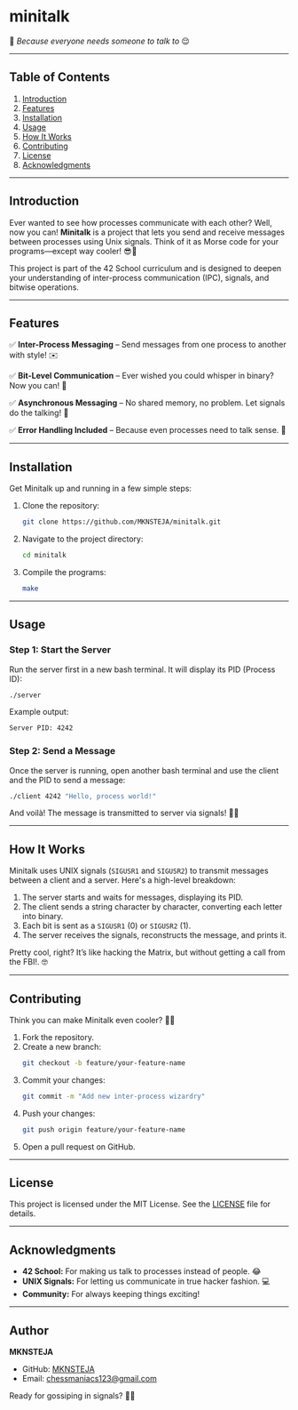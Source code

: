 # minitalk

📢 *Because everyone needs someone to talk to* 😌

---

## Table of Contents

1. [Introduction](#introduction)
2. [Features](#features)
3. [Installation](#installation)
4. [Usage](#usage)
5. [How It Works](#how-it-works)
6. [Contributing](#contributing)
7. [License](#license)
8. [Acknowledgments](#acknowledgments)

---

## Introduction

Ever wanted to see how processes communicate with each other? Well, now you can! **Minitalk** is a project that lets you send and receive messages between processes using Unix signals. Think of it as Morse code for your programs—except way cooler! 😎📡

This project is part of the 42 School curriculum and is designed to deepen your understanding of inter-process communication (IPC), signals, and bitwise operations.

---

## Features

✅ **Inter-Process Messaging** – Send messages from one process to another with style! ✉️  

✅ **Bit-Level Communication** – Ever wished you could whisper in binary? Now you can! 🤖  

✅ **Asynchronous Messaging** – No shared memory, no problem. Let signals do the talking! 📡  

✅ **Error Handling Included** – Because even processes need to talk sense. 🚦  


---

## Installation

Get Minitalk up and running in a few simple steps:

1. Clone the repository:
   ```sh
   git clone https://github.com/MKNSTEJA/minitalk.git
   ```

2. Navigate to the project directory:
   ```sh
   cd minitalk
   ```

3. Compile the programs:
   ```sh
   make
   ```

---

## Usage

### Step 1: Start the Server
Run the server first in a new bash terminal. It will display its PID (Process ID):
```sh
./server
```
Example output:
```sh
Server PID: 4242
```

### Step 2: Send a Message
Once the server is running, open another bash terminal and use the client and the PID to send a message:
```sh
./client 4242 "Hello, process world!"
```
And voilà! The message is transmitted to server via signals! 📡✨

---

## How It Works

Minitalk uses UNIX signals (`SIGUSR1` and `SIGUSR2`) to transmit messages between a client and a server. Here's a high-level breakdown:

1. The server starts and waits for messages, displaying its PID.
2. The client sends a string character by character, converting each letter into binary.
3. Each bit is sent as a `SIGUSR1` (0) or `SIGUSR2` (1).
4. The server receives the signals, reconstructs the message, and prints it.

Pretty cool, right? It’s like hacking the Matrix, but without getting a call from the FBI!. 🤓

---

## Contributing

Think you can make Minitalk even cooler? 🤖✨

1. Fork the repository.
2. Create a new branch:
   ```sh
   git checkout -b feature/your-feature-name
   ```
3. Commit your changes:
   ```sh
   git commit -m "Add new inter-process wizardry"
   ```
4. Push your changes:
   ```sh
   git push origin feature/your-feature-name
   ```
5. Open a pull request on GitHub.

---

## License

This project is licensed under the MIT License. See the [LICENSE](LICENSE) file for details.

---

## Acknowledgments

- **42 School:** For making us talk to processes instead of people. 😂  
- **UNIX Signals:** For letting us communicate in true hacker fashion. 💻  
- **Community:** For always keeping things exciting!  

---

## Author

**MKNSTEJA**

- GitHub: [MKNSTEJA](https://github.com/MKNSTEJA)
- Email: chessmaniacs123@gmail.com

Ready for gossiping in signals? 💬🤖


